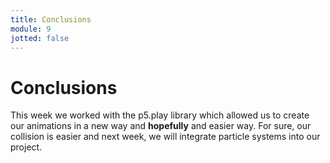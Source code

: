 ```yaml
---
title: Conclusions
module: 9
jotted: false
---
```


# Conclusions

This week we worked with the p5.play library which allowed us to create our animations in a new way and **hopefully** and easier way.  For sure, our collision is easier and next week, we will integrate particle systems into our project.